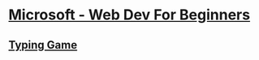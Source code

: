 # [Microsoft - Web Dev For Beginners](https://github.com/microsoft/Web-Dev-For-Beginners)

## [Typing Game](https://github.com/microsoft/Web-Dev-For-Beginners/blob/main/4-typing-game/typing-game/README.md)
